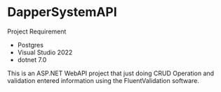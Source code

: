 # DapperSystemAPI

Project Requirement
 - Postgres
 - Visual Studio 2022
 - dotnet 7.0

This is an ASP.NET WebAPI project that just doing CRUD Operation and validation entered information using the FluentValidation software.
